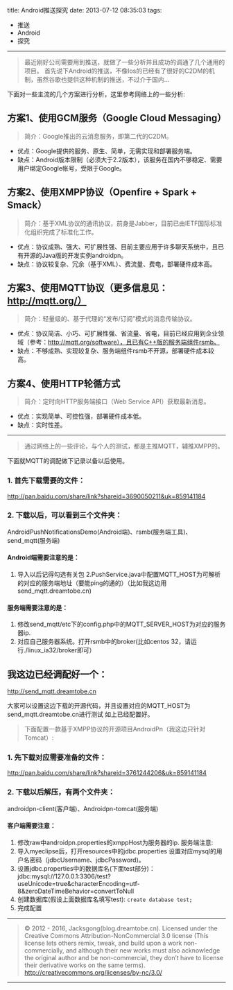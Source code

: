 title: Android推送探究
date: 2013-07-12 08:35:03
tags:
- 推送
- Android
- 探究


---

> 最近刚好公司需要用到推送，就做了一些分析并且成功的调通了几个通用的项目。
首先说下Android的推送，不像Ios的已经有了很好的C2DM的机制，虽然谷歌也提供这种机制的推送，不过介于国内…

<!--more-->
下面对一些主流的几个方案进行分析，这里参考网络上的一些分析:

## 方案1、使用GCM服务（Google Cloud Messaging）

> 简介：Google推出的云消息服务，即第二代的C2DM。

- 优点：Google提供的服务、原生、简单，无需实现和部署服务端。
- 缺点：Android版本限制（必须大于2.2版本），该服务在国内不够稳定、需要用户绑定Google帐号，受限于Google。

## 方案2、使用XMPP协议（Openfire + Spark + Smack）

> 简介：基于XML协议的通讯协议，前身是Jabber，目前已由IETF国际标准化组织完成了标准化工作。

- 优点：协议成熟、强大、可扩展性强、目前主要应用于许多聊天系统中，且已有开源的Java版的开发实例androidpn。
- 缺点：协议较复杂、冗余（基于XML）、费流量、费电，部署硬件成本高。

## 方案3、使用MQTT协议（更多信息见：http://mqtt.org/）

> 简介：轻量级的、基于代理的“发布/订阅”模式的消息传输协议。

- 优点：协议简洁、小巧、可扩展性强、省流量、省电，目前已经应用到企业领域（参考：http://mqtt.org/software），且已有C++版的服务端组件rsmb。
- 缺点：不够成熟、实现较复杂、服务端组件rsmb不开源，部署硬件成本较高。

## 方案4、使用HTTP轮循方式

> 简介：定时向HTTP服务端接口（Web Service API）获取最新消息。

- 优点：实现简单、可控性强，部署硬件成本低。
- 缺点：实时性差。

---

> 通过网络上的一些评论，与个人的测试，都是主推MQTT，辅推XMPP的。

下面就MQTT的调配做下记录以备以后使用。

### 1. 首先下载需要的文件：
http://pan.baidu.com/share/link?shareid=3690050211&uk=859141184

### 2. 下载以后，可以看到三个文件夹：

AndroidPushNotificationsDemo(Android端)、rsmb(服务端工具)、send_mqtt(服务端)

#### Android端需要注意的是：

1. 导入以后记得勾选有关包
2.PushService.java中配置MQTT_HOST为可解析的对应的服务端地址（要能ping的通的）（比如我这边用send_mqtt.dreamtobe.cn)

#### 服务端需要注意的是：

1. 修改send_mqtt/etc下的config.php中的MQTT_SERVER_HOST为对应的服务器ip.
2. 对应自己服务器系统。打开rsmb中的broker(比如centos 32，请运行./linux_ia32/broker即可）

## 我这边已经调配好一个：

http://send_mqtt.dreamtobe.cn

大家可以设置这边下载的开源代码，并且设置对应的MQTT_HOST为send_mqtt.dreamtobe.cn进行测试
如上已经配置好。

> 下面配置一款基于XMPP协议的开源项目AndroidPn（我这边只针对Tomcat）:

### 1. 先下载对应需要准备的文件：

http://pan.baidu.com/share/link?shareid=3761244206&uk=859141184

### 2. 下载以后解压，有两个文件夹：
androidpn-client(客户端)、Androidpn-tomcat(服务端)

#### 客户端需要注意：

1. 修改raw中androidpn.properties的xmppHost为服务器的ip.
服务端注意:
2. 导入myeclipse后，打开resources中的jdbc.properties 设置对应mysql的用户名密码（jdbcUsername、jdbcPassword)。
3. 设置jdbc.properties中的数据库名(下面test部分)：
jdbc:mysql://127.0.0.1:3306/test?useUnicode=true&characterEncoding=utf-8&zeroDateTimeBehavior=convertToNull
4. 创建数据库(假设上面数据库名填写test):
`create database test;`
5. 完成配置

---

> © 2012 - 2016, Jacksgong(blog.dreamtobe.cn). Licensed under the Creative Commons Attribution-NonCommercial 3.0 license (This license lets others remix, tweak, and build upon a work non-commercially, and although their new works must also acknowledge the original author and be non-commercial, they don’t have to license their derivative works on the same terms). http://creativecommons.org/licenses/by-nc/3.0/

---
